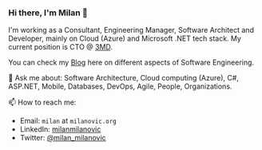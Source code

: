 ### Hi there, I'm Milan 👋

I'm working as a Consultant, Engineering Manager, Software Architect and Developer, mainly on Cloud (Azure) and Microsoft .NET tech stack. My current position is CTO @ [3MD](https://www.3mdinc.com).

You can check my [Blog](https://milan.milanovic.org/#posts) here on different aspects of Software Engineering.

💬 Ask me about: Software Architecture, Cloud computing (Azure), C#, ASP.NET, Mobile, Databases, DevOps, Agile, People, Organizations. 

📫 How to reach me:

* Email: `milan` at `milanovic.org`
* LinkedIn: [milanmilanovic](https://www.linkedin.com/in/milanmilanovic/)
* Twitter: [@milan_milanovic](https://twitter.com/milan_milanovic)

<!--
**milanm/milanm** is a ✨ _special_ ✨ repository because its `README.md` (this file) appears on your GitHub profile.

Here are some ideas to get you started:

- 🔭 I’m currently working on ...
- 🌱 I’m currently learning ...
- 👯 I’m looking to collaborate on ...
- 🤔 I’m looking for help with ...
- 💬 Ask me about ...
- 📫 How to reach me: ...
- 😄 Pronouns: ...
- ⚡ Fun fact: ...
-->

